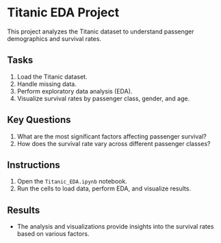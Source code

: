 # Titanic EDA Project

This project analyzes the Titanic dataset to understand passenger demographics and survival rates.

## Tasks
1. Load the Titanic dataset.
2. Handle missing data.
3. Perform exploratory data analysis (EDA).
4. Visualize survival rates by passenger class, gender, and age.

## Key Questions
1. What are the most significant factors affecting passenger survival?
2. How does the survival rate vary across different passenger classes?

## Instructions
1. Open the `Titanic_EDA.ipynb` notebook.
2. Run the cells to load data, perform EDA, and visualize results.

## Results
- The analysis and visualizations provide insights into the survival rates based on various factors.
